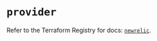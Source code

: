 # `provider`

Refer to the Terraform Registry for docs: [`newrelic`](https://registry.terraform.io/providers/newrelic/newrelic/3.41.1/docs).
